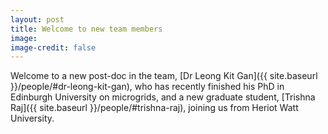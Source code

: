 ```yaml
---
layout: post
title: Welcome to new team members
image: 
image-credit: false
---
```


Welcome to a new post-doc in the team, [Dr Leong Kit Gan]({{ site.baseurl }}/people/#dr-leong-kit-gan), who has recently finished his PhD in Edinburgh University on microgrids, and a new graduate student, [Trishna Raj]({{ site.baseurl }}/people/#trishna-raj), joining us from Heriot Watt University.